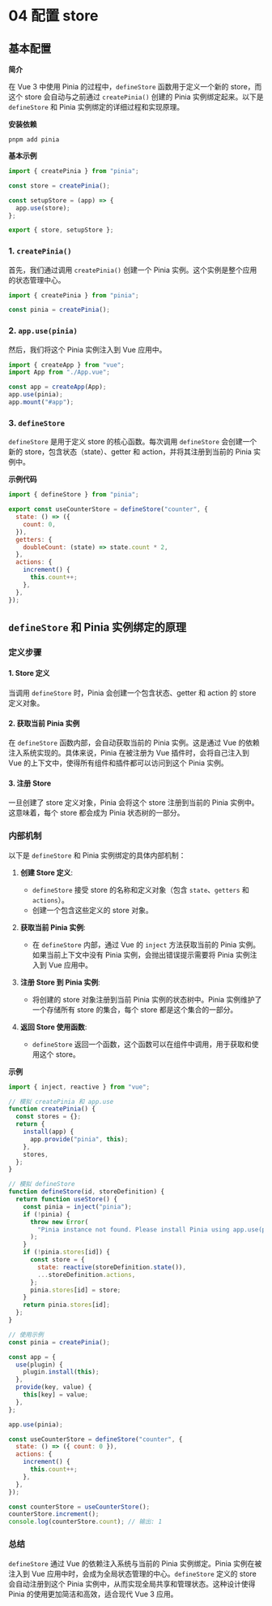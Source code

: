 # 04 配置 store

## 基本配置

**简介**

在 Vue 3 中使用 Pinia 的过程中，`defineStore` 函数用于定义一个新的 store，而这个 store 会自动与之前通过 `createPinia()` 创建的 Pinia 实例绑定起来。以下是 `defineStore` 和 Pinia 实例绑定的详细过程和实现原理。

**安装依赖**
```shell
pnpm add pinia
```

**基本示例**

```js
import { createPinia } from "pinia";

const store = createPinia();

const setupStore = (app) => {
  app.use(store);
};

export { store, setupStore };
```

### 1. `createPinia()`

首先，我们通过调用 `createPinia()` 创建一个 Pinia 实例。这个实例是整个应用的状态管理中心。

```javascript
import { createPinia } from "pinia";

const pinia = createPinia();
```

### 2. `app.use(pinia)`

然后，我们将这个 Pinia 实例注入到 Vue 应用中。

```javascript
import { createApp } from "vue";
import App from "./App.vue";

const app = createApp(App);
app.use(pinia);
app.mount("#app");
```

### 3. `defineStore`

`defineStore` 是用于定义 store 的核心函数。每次调用 `defineStore` 会创建一个新的 store，包含状态（state）、getter 和 action，并将其注册到当前的 Pinia 实例中。

**示例代码**

```javascript
import { defineStore } from "pinia";

export const useCounterStore = defineStore("counter", {
  state: () => ({
    count: 0,
  }),
  getters: {
    doubleCount: (state) => state.count * 2,
  },
  actions: {
    increment() {
      this.count++;
    },
  },
});
```



## `defineStore` 和 Pinia 实例绑定的原理

### 定义步骤

#### 1. **Store 定义**

当调用 `defineStore` 时，Pinia 会创建一个包含状态、getter 和 action 的 store 定义对象。

#### 2. **获取当前 Pinia 实例**

在 `defineStore` 函数内部，会自动获取当前的 Pinia 实例。这是通过 Vue 的依赖注入系统实现的。具体来说，Pinia 在被注册为 Vue 插件时，会将自己注入到 Vue 的上下文中，使得所有组件和插件都可以访问到这个 Pinia 实例。

#### 3. **注册 Store**

一旦创建了 store 定义对象，Pinia 会将这个 store 注册到当前的 Pinia 实例中。这意味着，每个 store 都会成为 Pinia 状态树的一部分。

### 内部机制

以下是 `defineStore` 和 Pinia 实例绑定的具体内部机制：

1. **创建 Store 定义**:

   - `defineStore` 接受 store 的名称和定义对象（包含 `state`、`getters` 和 `actions`）。
   - 创建一个包含这些定义的 store 对象。

2. **获取当前 Pinia 实例**:

   - 在 `defineStore` 内部，通过 Vue 的 `inject` 方法获取当前的 Pinia 实例。如果当前上下文中没有 Pinia 实例，会抛出错误提示需要将 Pinia 实例注入到 Vue 应用中。

3. **注册 Store 到 Pinia 实例**:

   - 将创建的 store 对象注册到当前 Pinia 实例的状态树中。Pinia 实例维护了一个存储所有 store 的集合，每个 store 都是这个集合的一部分。

4. **返回 Store 使用函数**:
   - `defineStore` 返回一个函数，这个函数可以在组件中调用，用于获取和使用这个 store。

**示例**

```javascript
import { inject, reactive } from "vue";

// 模拟 createPinia 和 app.use
function createPinia() {
  const stores = {};
  return {
    install(app) {
      app.provide("pinia", this);
    },
    stores,
  };
}

// 模拟 defineStore
function defineStore(id, storeDefinition) {
  return function useStore() {
    const pinia = inject("pinia");
    if (!pinia) {
      throw new Error(
        "Pinia instance not found. Please install Pinia using app.use(pinia)."
      );
    }
    if (!pinia.stores[id]) {
      const store = {
        state: reactive(storeDefinition.state()),
        ...storeDefinition.actions,
      };
      pinia.stores[id] = store;
    }
    return pinia.stores[id];
  };
}

// 使用示例
const pinia = createPinia();

const app = {
  use(plugin) {
    plugin.install(this);
  },
  provide(key, value) {
    this[key] = value;
  },
};

app.use(pinia);

const useCounterStore = defineStore("counter", {
  state: () => ({ count: 0 }),
  actions: {
    increment() {
      this.count++;
    },
  },
});

const counterStore = useCounterStore();
counterStore.increment();
console.log(counterStore.count); // 输出: 1
```

### 总结

`defineStore` 通过 Vue 的依赖注入系统与当前的 Pinia 实例绑定。Pinia 实例在被注入到 Vue 应用中时，会成为全局状态管理的中心。`defineStore` 定义的 store 会自动注册到这个 Pinia 实例中，从而实现全局共享和管理状态。这种设计使得 Pinia 的使用更加简洁和高效，适合现代 Vue 3 应用。
